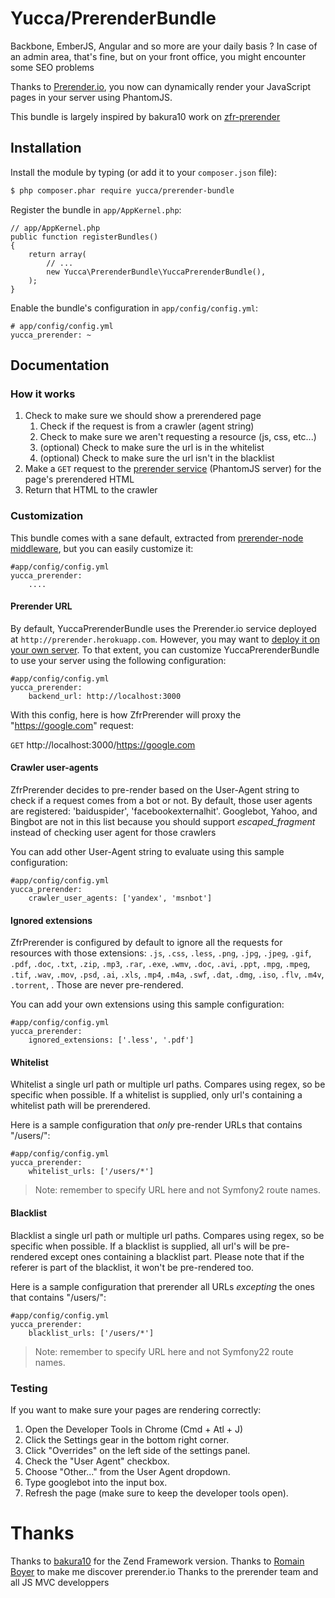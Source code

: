# Yucca/PrerenderBundle

Backbone, EmberJS, Angular and so more are your daily basis ? In case of an admin area, that's fine, but on your front
office, you might encounter some SEO problems

Thanks to [Prerender.io](http://www.prerender.io), you now can dynamically render your JavaScript pages in your server
using PhantomJS.

This bundle is largely inspired by bakura10 work on [zfr-prerender](https://github.com/zf-fr/zfr-prerender)

## Installation

Install the module by typing (or add it to your `composer.json` file):

```sh
$ php composer.phar require yucca/prerender-bundle
```


Register the bundle in `app/AppKernel.php`:

    // app/AppKernel.php
    public function registerBundles()
    {
        return array(
            // ...
            new Yucca\PrerenderBundle\YuccaPrerenderBundle(),
        );
    }

Enable the bundle's configuration in `app/config/config.yml`:

    # app/config/config.yml
    yucca_prerender: ~



## Documentation

### How it works

1. Check to make sure we should show a prerendered page
	1. Check if the request is from a crawler (agent string)
	2. Check to make sure we aren't requesting a resource (js, css, etc...)
	3. (optional) Check to make sure the url is in the whitelist
	4. (optional) Check to make sure the url isn't in the blacklist
2. Make a `GET` request to the [prerender service](https://github.com/collectiveip/prerender) (PhantomJS server) for
the page's prerendered HTML
3. Return that HTML to the crawler

### Customization

This bundle comes with a sane default, extracted from
[prerender-node middleware](https://github.com/collectiveip/prerender-node), but you can easily customize it:

    #app/config/config.yml
    yucca_prerender:
        ....


#### Prerender URL

By default, YuccaPrerenderBundle uses the Prerender.io service deployed at `http://prerender.herokuapp.com`. However, you
may want to [deploy it on your own server](https://github.com/collectiveip/prerender#deploying-your-own). To that
extent, you can customize YuccaPrerenderBundle to use your server using the following configuration:

    #app/config/config.yml
    yucca_prerender:
        backend_url: http://localhost:3000

With this config, here is how ZfrPrerender will proxy the "https://google.com" request:

`GET` http://localhost:3000/https://google.com

#### Crawler user-agents

ZfrPrerender decides to pre-render based on the User-Agent string to check if a request comes from a bot or not. By
default, those user agents are registered: 'baiduspider', 'facebookexternalhit'.
Googlebot, Yahoo, and Bingbot are not in this list because you should support _escaped_fragment_ instead of
checking user agent for those crawlers

You can add other User-Agent string to evaluate using this sample configuration:

    #app/config/config.yml
    yucca_prerender:
        crawler_user_agents: ['yandex', 'msnbot']

#### Ignored extensions

ZfrPrerender is configured by default to ignore all the requests for resources with those extensions:
`.js`,
`.css`,
`.less`,
`.png`,
`.jpg`,
`.jpeg`,
`.gif`,
`.pdf`,
`.doc`,
`.txt`,
`.zip`,
`.mp3`,
`.rar`,
`.exe`,
`.wmv`,
`.doc`,
`.avi`,
`.ppt`,
`.mpg`,
`.mpeg`,
`.tif`,
`.wav`,
`.mov`,
`.psd`,
`.ai`,
`.xls`,
`.mp4`,
`.m4a`,
`.swf`,
`.dat`,
`.dmg`,
`.iso`,
`.flv`,
`.m4v`,
`.torrent`,
. Those are never pre-rendered.

You can add your own extensions using this sample configuration:


    #app/config/config.yml
    yucca_prerender:
        ignored_extensions: ['.less', '.pdf']

#### Whitelist

Whitelist a single url path or multiple url paths. Compares using regex, so be specific when possible. If a whitelist
is supplied, only url's containing a whitelist path will be prerendered.

Here is a sample configuration that *only* pre-render URLs that contains "/users/":


    #app/config/config.yml
    yucca_prerender:
        whitelist_urls: ['/users/*']

> Note: remember to specify URL here and not Symfony2 route names.

#### Blacklist

Blacklist a single url path or multiple url paths. Compares using regex, so be specific when possible. If a blacklist
is supplied, all url's will be pre-rendered except ones containing a blacklist part. Please note that if the referer
is part of the blacklist, it won't be pre-rendered too.

Here is a sample configuration that prerender all URLs *excepting* the ones that contains "/users/":

    #app/config/config.yml
    yucca_prerender:
        blacklist_urls: ['/users/*']

> Note: remember to specify URL here and not Symfony22 route names.

### Testing

If you want to make sure your pages are rendering correctly:

1. Open the Developer Tools in Chrome (Cmd + Atl + J)
2. Click the Settings gear in the bottom right corner.
3. Click "Overrides" on the left side of the settings panel.
4. Check the "User Agent" checkbox.
5. Choose "Other..." from the User Agent dropdown.
6. Type googlebot into the input box.
7. Refresh the page (make sure to keep the developer tools open).


# Thanks
Thanks to [bakura10](https://github.com/zf-fr/zfr-prerender) for the Zend Framework version.
Thanks to [Romain Boyer](https://twitter.com/RomainBOYER) to make me discover prerender.io
Thanks to the prerender team and all JS MVC developpers
